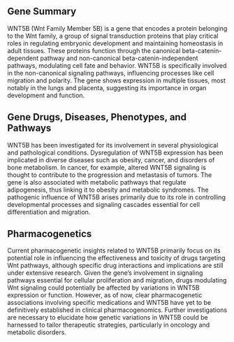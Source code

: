 ## Gene Summary
WNT5B (Wnt Family Member 5B) is a gene that encodes a protein belonging to the Wnt family, a group of signal transduction proteins that play critical roles in regulating embryonic development and maintaining homeostasis in adult tissues. These proteins function through the canonical beta-catenin-dependent pathway and non-canonical beta-catenin-independent pathways, modulating cell fate and behavior. WNT5B is specifically involved in the non-canonical signaling pathways, influencing processes like cell migration and polarity. The gene shows expression in multiple tissues, most notably in the lungs and placenta, suggesting its importance in organ development and function.

## Gene Drugs, Diseases, Phenotypes, and Pathways
WNT5B has been investigated for its involvement in several physiological and pathological conditions. Dysregulation of WNT5B expression has been implicated in diverse diseases such as obesity, cancer, and disorders of bone metabolism. In cancer, for example, altered WNT5B signaling is thought to contribute to the progression and metastasis of tumors. The gene is also associated with metabolic pathways that regulate adipogenesis, thus linking it to obesity and metabolic syndromes. The pathogenic influence of WNT5B arises primarily due to its role in controlling developmental processes and signaling cascades essential for cell differentiation and migration.

## Pharmacogenetics
Current pharmacogenetic insights related to WNT5B primarily focus on its potential role in influencing the effectiveness and toxicity of drugs targeting Wnt pathways, although specific drug interactions and implications are still under extensive research. Given the gene’s involvement in signaling pathways essential for cellular proliferation and migration, drugs modulating Wnt signaling could potentially be affected by variations in WNT5B expression or function. However, as of now, clear pharmacogenetic associations involving specific medications and WNT5B have yet to be definitively established in clinical pharmacogenomics. Further investigations are necessary to elucidate how genetic variations in WNT5B could be harnessed to tailor therapeutic strategies, particularly in oncology and metabolic disorders.